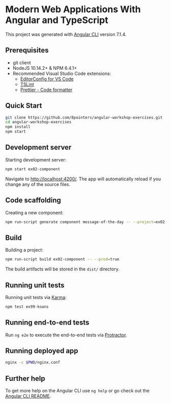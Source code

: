 # Modern Web Applications With Angular and TypeScript

This project was generated with [Angular CLI](https://github.com/angular/angular-cli) version 7.1.4.

## Prerequisites

- git client
- NodeJS 10.14.2+ & NPM 6.4.1+
- Recommended Visual Studio Code extensions:
  - [EditorConfig for VS Code](https://marketplace.visualstudio.com/items?itemName=EditorConfig.EditorConfig)
  - [TSLint](https://marketplace.visualstudio.com/items?itemName=eg2.tslint)
  - [Prettier - Code formatter](https://marketplace.visualstudio.com/items?itemName=esbenp.prettier-vscode)

## Quick Start

```bash
git clone https://github.com/8pointers/angular-workshop-exercises.git
cd angular-workshop-exercises
npm install
npm start
```

## Development server

Starting development server:

```bash
npm start ex02-component
```

Navigate to [http://localhost:4200/](http://localhost:4200/). The app will automatically reload if you change any of the source files.

## Code scaffolding

Creating a new component:

```bash
npm run-script generate component message-of-the-day -- --project=ex02-component
```

## Build

Building a project:

```bash
npm run-script build ex02-component -- --prod=true
```

The build artifacts will be stored in the `dist/` directory.

## Running unit tests

Running unit tests via [Karma](https://karma-runner.github.io):

```bash
npm test ex99-koans
```

## Running end-to-end tests

Run `ng e2e` to execute the end-to-end tests via [Protractor](http://www.protractortest.org/).

## Running deployed app

```bash
nginx -c $PWD/nginx.conf
```

## Further help

To get more help on the Angular CLI use `ng help` or go check out the [Angular CLI README](https://github.com/angular/angular-cli/blob/master/README.md).
